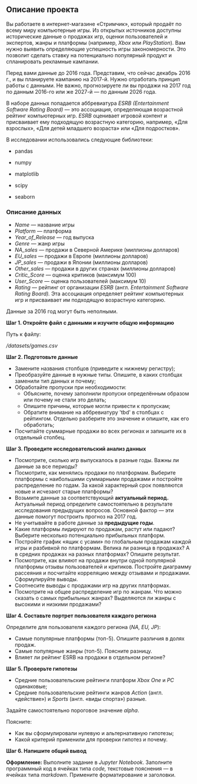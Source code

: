 ## Описание проекта

Вы работаете в интернет-магазине «Стримчик», который продаёт по всему миру компьютерные игры. Из открытых источников доступны исторические данные о продажах игр, оценки пользователей и экспертов, жанры и платформы (например, *Xbox* или *PlayStation*). Вам нужно выявить определяющие успешность игры закономерности. Это позволит сделать ставку на потенциально популярный продукт и спланировать рекламные кампании.

Перед вами данные до 2016 года. Представим, что сейчас декабрь 2016 г., и вы планируете кампанию на 2017-й. Нужно отработать принцип работы с данными. Не важно, прогнозируете ли вы продажи на 2017 год по данным 2016-го или же 2027-й — по данным 2026 года.

В наборе данных попадается аббревиатура *ESRB (Entertainment Software Rating Board)* — это ассоциация, определяющая возрастной рейтинг компьютерных игр. *ESRB* оценивает игровой контент и присваивает ему подходящую возрастную категорию, например, «Для взрослых», «Для детей младшего возраста» или «Для подростков».

В исследовании использовались следующие библиотеки:

* pandas

* numpy

*  matplotlib

*  scipy 

* seaborn

### Описание данных

- *Name* — название игры
- *Platform* — платформа
- *Year_of_Release* — год выпуска
- *Genre* — жанр игры
- *NA_sales —* продажи в Северной Америке (миллионы долларов)
- *EU_sales* — продажи в Европе (миллионы долларов)
- *JP_sales* — продажи в Японии (миллионы долларов)
- *Other_sales —* продажи в других странах (миллионы долларов)
- *Critic_Score* — оценка критиков (максимум 100)
- *User_Score* — оценка пользователей (максимум 10)
- *Rating* — рейтинг от организации *ESRB* (англ. *Entertainment Software Rating Board).* Эта ассоциация определяет рейтинг компьютерных игр и присваивает им подходящую возрастную категорию.

Данные за 2016 год могут быть неполными.





**Шаг 1. Откройте файл с данными и изучите общую информацию**

Путь к файлу:

*/datasets/games.csv*

**Шаг 2. Подготовьте данные**

- Замените названия столбцов (приведите к нижнему регистру);
- Преобразуйте данные в нужные типы. Опишите, в каких столбцах заменили тип данных и почему;
- Обработайте пропуски при необходимости:
  - Объясните, почему заполнили пропуски определённым образом или почему не стали это делать;
  - Опишите причины, которые могли привести к пропускам;
  - Обратите внимание на аббревиатуру 'tbd' в столбцах с рейтингом. Отдельно разберите это значение и опишите, как его обработать;
- Посчитайте суммарные продажи во всех регионах и запишите их в отдельный столбец.

**Шаг 3. Проведите исследовательский анализ данных**

- Посмотрите, сколько игр выпускалось в разные годы. Важны ли данные за все периоды?
- Посмотрите, как менялись продажи по платформам. Выберите платформы с наибольшими суммарными продажами и постройте распределение по годам. За какой характерный срок появляются новые и исчезают старые платформы?
- Возьмите данные за соответствующий **актуальный период.** Актуальный период определите самостоятельно в результате исследования предыдущих вопросов. Основной фактор — эти данные помогут построить прогноз на 2017 год.
- Не учитывайте в работе данные за **предыдущие годы**.
- Какие платформы лидируют по продажам, растут или падают? Выберите несколько потенциально прибыльных платформ.
- Постройте график «ящик с усами» по глобальным продажам каждой игры и разбивкой по платформам. Велика ли разница в продажах? А в средних продажах на разных платформах? Опишите результат.
- Посмотрите, как влияют на продажи внутри одной популярной платформы отзывы пользователей и критиков. Постройте диаграмму рассеяния и посчитайте корреляцию между отзывами и продажами. Сформулируйте выводы.
- Соотнесите выводы с продажами игр на других платформах.
- Посмотрите на общее распределение игр по жанрам. Что можно сказать о самых прибыльных жанрах? Выделяются ли жанры с высокими и низкими продажами?

**Шаг 4. Составьте портрет пользователя каждого региона**

Определите для пользователя каждого региона (*NA, EU, JP*):

- Самые популярные платформы (топ-5). Опишите различия в долях продаж.
- Самые популярные жанры (топ-5). Поясните разницу.
- Влияет ли рейтинг ESRB на продажи в отдельном регионе?

**Шаг 5. Проверьте гипотезы**

- Средние пользовательские рейтинги платформ *Xbox One* и *PC* одинаковые;
- Средние пользовательские рейтинги жанров *Action* (англ. «действие») и *Sports* (англ. «виды спорта») разные.

Задайте самостоятельно пороговое значение *alpha*.

Поясните:

- Как вы сформулировали нулевую и альтернативную гипотезы;
- Какой критерий применили для проверки гипотез и почему.

**Шаг 6. Напишите общий вывод**

**Оформление:** Выполните задание в *Jupyter Notebook*. Заполните программный код в ячейках типа *code,* текстовые пояснения — в ячейках типа *markdown*. Примените форматирование и заголовки.